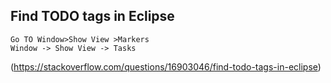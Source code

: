 

## Find TODO tags in Eclipse

    Go TO Window>Show View >Markers
    Window -> Show View -> Tasks

(https://stackoverflow.com/questions/16903046/find-todo-tags-in-eclipse)
